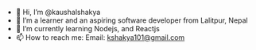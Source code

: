 - 👋 Hi, I’m @kaushalshakya
- 👀 I’m a learner and an aspiring software developer from Lalitpur, Nepal
- 🌱 I’m currently learning Nodejs, and Reactjs 
- 📫 How to reach me: Email: kshakya101@gmail.com

